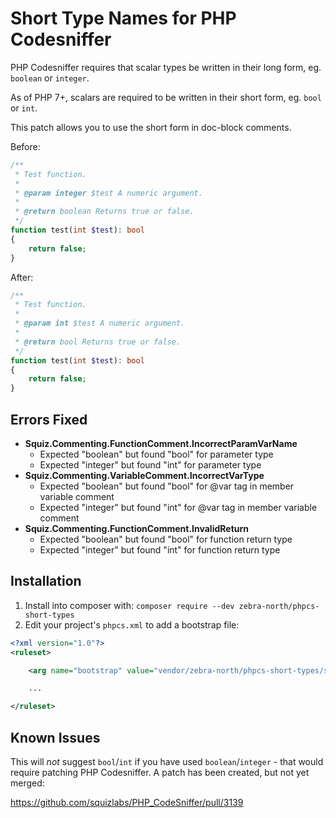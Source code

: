 Short Type Names for PHP Codesniffer
====================================

PHP Codesniffer requires that scalar types be written in their long form, eg. `boolean` or `integer`.

As of PHP 7+, scalars are required to be written in their short form, eg. `bool` or `int`.

This patch allows you to use the short form in doc-block comments.

Before:

```php
/**
 * Test function.
 *
 * @param integer $test A numeric argument.
 *
 * @return boolean Returns true or false.
 */
function test(int $test): bool
{
    return false;
}
```

After:

```php
/**
 * Test function.
 *
 * @param int $test A numeric argument.
 *
 * @return bool Returns true or false.
 */
function test(int $test): bool
{
    return false;
}
```

Errors Fixed
------------

- **Squiz.Commenting.FunctionComment.IncorrectParamVarName**
  - Expected "boolean" but found "bool" for parameter type
  - Expected "integer" but found "int" for parameter type
- **Squiz.Commenting.VariableComment.IncorrectVarType**
  - Expected "boolean" but found "bool" for @var tag in member variable comment
  - Expected "integer" but found "int" for @var tag in member variable comment
- **Squiz.Commenting.FunctionComment.InvalidReturn**
  - Expected "boolean" but found "bool" for function return type
  - Expected "integer" but found "int" for function return type

Installation
------------

1. Install into composer with: `composer require --dev zebra-north/phpcs-short-types`
2. Edit your project's `phpcs.xml` to add a bootstrap file:

```xml
<?xml version="1.0"?>
<ruleset>

    <arg name="bootstrap" value="vendor/zebra-north/phpcs-short-types/short-types.php"/>

    ...

</ruleset>
```

Known Issues
------------

This will _not_ suggest `bool`/`int` if you have used `boolean`/`integer` - that would require patching PHP Codesniffer.  A patch has been created, but not yet merged:

https://github.com/squizlabs/PHP_CodeSniffer/pull/3139
